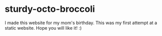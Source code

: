 # sturdy-octo-broccoli
I made this website for my mom's birthday.
This was my first attempt at a static website.
Hope you will like it! :)
